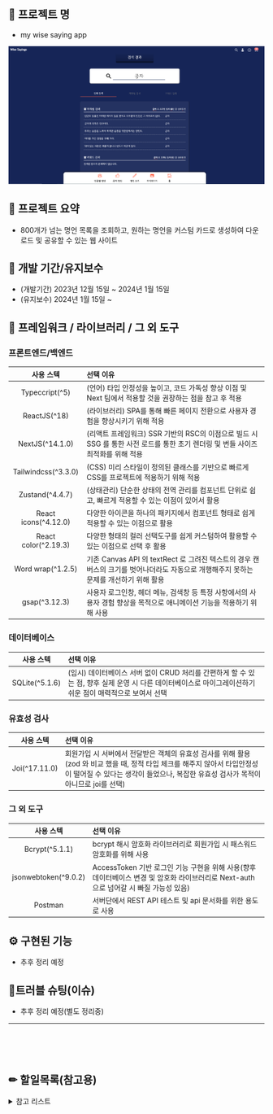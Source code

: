 ## 📓 프로젝트 명

- my wise saying app

![Alt text](image.png)

## 🎫 프로젝트 요약

- 800개가 넘는 명언 목록을 조회하고, 원하는 명언을 커스텀 카드로 생성하여 다운로드 및 공유할 수 있는 웹 사이트

## 📅 개발 기간/유지보수

- (개발기간) 2023년 12월 15일 ~ 2024년 1월 15일
- (유지보수) 2024년 1월 15일 ~

## 🧰 프레임워크 / 라이브러리 / 그 외 도구

### 프론트엔드/백엔드
|사용 스텍 | 선택 이유|
|:---:|:---|
|Typeccript(^5) |(언어) 타입 안정성을 높이고, 코드 가독성 향상 이점 및 Next 팀에서 적용할 것을 권장하는 점을 참고 후 적용 |
| ReactJS(^18) | (라이브러리) SPA를 통해 빠른 페이지 전환으로 사용자 경험을 향상시키기 위해 적용 |  
| NextJS(^14.1.0) |(리액트 프레임워크) SSR 기반의 RSC의 이점으로 빌드 시 SSG 를 통한 사전 로드를 통한 초기 렌더링 및 번들 사이즈 최적화를 위해 적용|
|Tailwindcss(^3.3.0)|(CSS) 미리 스타일이 정의된 클래스를 기반으로 빠르게 CSS를 프로젝트에 적용하기 위해 적용|
|Zustand(^4.4.7)|(상태관리) 단순한 상태의 전역 관리를 컴포넌트 단위로 쉽고, 빠르게 적용할 수 있는 이점이 있어서 활용|
|React icons(^4.12.0)|다양한 아이콘을 하나의 패키지에서 컴포넌트 형태로 쉽게 적용할 수 있는 이점으로 활용|
|React color(^2.19.3)|다양한 형태의 컬러 선택도구를 쉽게 커스텀하여 활용할 수 있는 이점으로 선택 후 활용|
|Word wrap(^1.2.5)|기존 Canvas API 의 textRect 로 그려진 텍스트의 경우 캔버스의 크기를 벗어나더라도 자동으로 개행해주지 못하는 문제를 개선하기 위해 활용|
gsap(^3.12.3)|사용자 로그인창, 헤더 메뉴, 검색창 등 특정 사항에서의 사용자 경험 향상을 목적으로 애니메이션 기능을 적용하기 위해 사용


### 데이터베이스
|사용 스텍 | 선택 이유|
|:---:|:---|
|SQLite(^5.1.6)|(임시) 데이터베이스 서버 없이 CRUD 처리를 간편하게 할 수 있는 점, 향후 실제 운영 시 다른 데이터베이스로 마이그레이션하기 쉬운 점이 매력적으로 보여서 선택|

### 유효성 검사
|사용 스텍 | 선택 이유|
|:---:|:---|
|Joi(^17.11.0)|회원가입 시 서버에서 전달받은 객체의 유효성 검사를  위해 활용(zod 와 비교 했을 때, 정적 타입 체크를 해주지 않아서 타입안정성이 떨어질 수 있다는 생각이 들었으나, 복잡한 유효성 검사가 목적이 아니므로 joi를 선택)|


### 그 외 도구
|사용 스텍 | 선택 이유|
|:---:|:---|
|Bcrypt(^5.1.1)|bcrypt 해시 암호화 라이브러리로 회원가입 시 패스워드 암호화를 위해 사용|
|jsonwebtoken(^9.0.2)|AccessToken 기반 로그인 기능 구현을 위해 사용(향후 데이터베이스 변경 및 암호화 라이브러리로 Next-auth 으로 넘어갈 시 빠질 가능성 있음)|
|Postman|서버단에서 REST API 테스트 및 api 문서화를 위한 용도로 사용|



## ⚙ 구현된 기능
- 추후 정리 예정






## 🚬트러블 슈팅(이슈)

- 추후 정리 예정(별도 정리중)

---
<br>
<br>
<br>







 ## ✏ 할일목록(참고용)

<details>
<summary>참고 리스트</summary>

- [x] 인물별 명언 추가 | 유저는 인물(위인)의 이름 카드를 클릭하면 해당 인물의 명언 목록을 조회할 수 있어야 한다.
- [x] 날씨/계절 명언 추가 | 유저는 날씨 카테고리를 클릭하면 날씨와 계절에 관한 명언 목록을 조회할 수 있어야 한다.
- [x] 요일별 명언 추가 | 유저는 요일 카테고리를 클릭하면 해당 요일 이름 카드를 조회하고, 각 카드를 클릭하면 해당 요일의 명언 목록을 조회할 수 있어야 한다.
- [x] 명언 북마크 기능 | 유저는 선택한 명언 카드를 북마크 리스트에 추가할 수 있다.
- [x] 유저 명언 등록 기능 추가 | 유저가 추가한 명언 목록이 유저명언 페이지에 추가되어 조회할 수 있어야 한다.
- [x] 나만의 명언 꾸미기 기능 추가 | 유저는 자신이 추가한 명언 카드를 수정하여 커스텀 명언 카드를 생성할 수 있어야 한다.
- [x] 명언 이미지 추가 기능 | 유저는 자신이 추가한 이미지를 명언 카드의 배경으로 활용할 수 있어야 한다.
- [ ] 명언 공유 기능 추가 | 유저는 자신이 생성하고 꾸민 명언 카드를 이미지로 저장하고, SNS 에 공유할 수 있어야 한다.
- [x] 명언 담기 기능 | 유저가 명언 카드를 북마크 리스트에 담으면, 마이페이지에서 해당 명언 목록을 개별적으로 확인할 수 있어야 한다.
- [x] 명언 북마크 미리보기 | 유저가 명언 카드를 담으면, 우측 상단에 담은 명언 목록을 미리 확인할 수 있어야 한다.
- [x] 인생/사랑/성공/사람/슬픔 등 세부 카테고리별 명언 검색 기능 추가(-> 23.12.17 | 기존 감성 명언 카테고리와 전체 병합)
- [ ] 명언 추천 기능 | 유저가 검색한 키워드, 생성한 명언의 키워드를 바탕으로 관련 명언을 추가적으로 조회할 수 있어야 한다.
- [ ] 이미지 생성 AI 추가 | 유저가 명언을 입력하면, 해당 명언에 대한 이미지를 생성할 수 있어야 한다.
- [x] 회원가입 기능 추가 | 유저는 이메일, 닉네임, 패스워드, 패스워드 재확인을 입력 후 회원가입 버튼을 클릭하면 회원가입 할 수 있어야 한다.
- [x] 로그인 기능 추가1(NextAuth) | 기존 로그인 기능과 충돌로 보류
- [x] 로그인 기능 추가2(JWT) | 이메일 및 패스워드를 입력하면, API 서버에서 검증 후 accessToken 발급 처리
</details>
